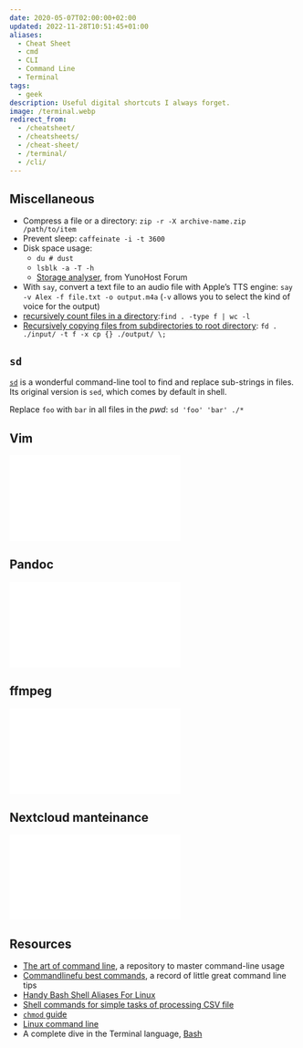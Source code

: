 ```yaml
---
date: 2020-05-07T02:00:00+02:00
updated: 2022-11-28T10:51:45+01:00
aliases:
  - Cheat Sheet
  - cmd
  - CLI
  - Command Line
  - Terminal
tags:
  - geek
description: Useful digital shortcuts I always forget.
image: /terminal.webp
redirect_from:
  - /cheatsheet/
  - /cheatsheets/
  - /cheat-sheet/
  - /terminal/
  - /cli/
---
```

## Miscellaneous

- Compress a file or a directory: `zip -r -X archive-name.zip /path/to/item`
- Prevent sleep: `caffeinate -i -t 3600`
- Disk space usage:
	- `du # dust`
	- `lsblk -a -T -h`
	- [Storage analyser](https://forum.yunohost.org/t/storage-analyser-analyse-du-stockage 'Storage analyser - YunoHost Forum'), from YunoHost Forum
- With `say`, convert a text file to an audio file with Apple’s TTS engine: `say -v Alex -f file.txt -o output.m4a` (`-v` allows you to select the kind of voice for the output)
- [recursively count files in a directory](https://stackoverflow.com/a/9157162 'Recursively counting files in a Linux directory'):`find . -type f | wc -l`
- [Recursively copying files from subdirectories to root directory](https://superuser.com/questions/1372906/how-to-get-files-out-of-all-subfolders-and-move-them-up-to-the-first-folder 'How to get files out of all subfolders and move them up to the first folder - Super User'): `fd . ./input/ -t f -x cp {} ./output/ \;`

## `sd`

[`sd`](https://github.com/chmln/sd 'sd source code') is a wonderful command-line tool to find and replace sub-strings in files. Its original version is `sed`, which comes by default in shell.

Replace `foo` with `bar` in all files in the <em title='present working directory'>pwd</em>: `sd 'foo' 'bar' ./*`

## Vim

![](Vim.md#Cheat%20Sheet)

## Pandoc

![](Pandoc.md#Cheat%20sheet)

## ffmpeg

![](FFMPEG.md#Cheat%20Sheet)

## Nextcloud manteinance

![](Server%20setup.md#Nextcloud%20Cheat%20Sheet)

## Resources

- [The art of command line](https://github.com/jlevy/the-art-of-command-line 'the-art-of-command-line on GitHub'), a repository to master command-line usage
- [Commandlinefu best commands](https://www.commandlinefu.com/commands/browse/sort-by-votes 'Commandlinefu best commands'), a record of little great command line tips
- [Handy Bash Shell Aliases For Linux](https://www.cyberciti.biz/tips/bash-aliases-mac-centos-linux-unix.html '30 Handy Bash Shell Aliases For Linux')
- [Shell commands for simple tasks of processing CSV file](https://dev.to/0xbf/shell-commands-for-simple-tasks-of-processing-csv-files-linux-tips-48ea 'Shell commands for simple tasks of processing CSV file')
- [`chmod` guide](https://chmodcommand.com 'Chmodcommand')
- [Linux command line](https://github.com/learnbyexample/Linux_command_line 'linux-command-line on GitHub')
- A complete dive in the Terminal language, [Bash](Bash)
